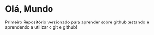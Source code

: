 # Olá, Mundo
 Primeiro Repositório versionado para aprender sobre github
 testando e aprendendo a utilizar o git e github!

